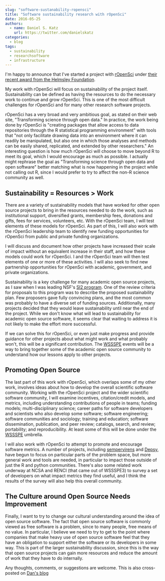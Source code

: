 ```yaml
---
slug: "software-sustanability-ropensci"
title: "Software sustainability research with rOpenSci"
date: 2016-05-25
authors:
  - name: Daniel S. Katz
    url: https://twitter.com/danielskatz
categories:
  - blog
tags:
  - sustainability
  - researchsoftware
  - infrastructure
---
```


I'm happy to announce that I've started a project with [rOpenSci](https://ropensci.org)
under [their recent award from the Helmsley Foundation](https://ropensci.org/blog/2015/11/19/helmsley-trust-funding/).

My work with rOpenSci will focus on sustainability of the project itself.  Sustainability can be defined as having the
resources to do the necessary work to continue and grow rOpenSci.  This is one of the most difficult challenges for
rOpenSci and for many other research software projects.

rOpenSci has a very broad and very ambitious goal, as stated on their web site, "Transforming science through open data."
In practice, the work being done by rOpenSci is "creating packages that allow access to data repositories through the
R statistical programming environment" with tools that "not only facilitate drawing data into an environment where it
can readily be manipulated, but also one in which those analyses and methods can be easily shared, replicated, and
extended by other researchers."
An interesting question is how much rOpenSci will choose to move beyond R to meet its goal, which I would encourage as
much as possible.  I actually might rephrase the goal as "Transforming science through open data and open software"
better matching what is now happening in the project while not calling out R, since I would prefer to try to affect
the non-R science community as well.

## Sustainability = Resources > Work

There are a variety of sustainability models that have worked for other open source projects
to bring in the resources needed to do the work,
such as institutional support, diversified grants, membership fees, donations and gifts, fees for services, volunteers,
etc.  With the rOpenSci team, I will test elements of these models for rOpenSci.  As part of this, I will also work
with the rOpenSci leadership team to identify new funding opportunities for rOpenSci from public and private funding
organizations.

I will discuss and document how other projects have increased their scale of impact without an equivalent
increase in their staff, and how these models could work for rOpenSci.  I and the rOpenSci team will then test elements
of one or more of these activities.  I will also seek to find new partnership opportunities for rOpenSci with academic,
government, and private organizations.

Sustainability is a key challenge for many academic open source projects, as I saw when I was leading NSF's [SI2 program](http://www.nsf.gov/funding/pgm_summ.jsp?pims_id=504817).  One of the review criteria for proposals
to this program was to describe the proposed sustainability plan.  Few proposers gave fully convincing plans,
and the most common was probably to have a diverse set of funding sources.  Additionally, many projects
decided that they would leave sustainability until near the end of the project.  While we don't know what
will lead to sustainability for academic open source software,
it seems clear that waiting to address it is not likely to make the effort
more successful.

If we can solve this for rOpenSci, or even just make progress and
provide guidance for other projects about what might work and what
probably won't, this will be a significant contribution.
The [WSSSPE](http://wssspe.researchcomputing.org.uk/) events will be a way to bring together
some of the academic open source community to understand how our lessons apply to other
projects.

## Promoting Open Source

The last part of this work with rOpenSci, which overlaps some of my other work, involves ideas about how to develop the
overall scientific software community.
Working with the rOpenSci project and the wider scientific software community, I will examine incentives,
citation/credit models, and metrics, including understanding contributions of people in teams; funding models;
multi-disciplinary science; career paths for software developers and scientists who also develop some software;
software engineering; software communities and sociology; training and education; software dissemination, publication,
and peer review; catalogs, search, and review; portability; and reproducibility.  At least some of this will be done
under the [WSSSPE](http://wssspe.researchcomputing.org.uk/) umbrella.

I will also work with rOpenSci to attempt to promote and encourage software
metrics. A number of projects, including [sempervirens](https://github.com/njsmith/sempervirens) and
[Depsy](http://depsy.org), have begun to focus on particular parts of the problem space, but more general work and
tools are needed, in particular to impact those outside of just the R and python communities.  There's also some
related work underway at NCSA and RENCI (that came out of WSSSPE3) to survey a set of developers on what impact
metrics they find useful, and I think the results of the survey will also help this overall community.

## The Culture around Open Source Needs Improvement

Finally, I want to try to change our cultural understanding around the idea of open
source software.  The fact that open source software is commonly viewed as free software is a problem, since to many
people, free means of no value.  In particular, I believe we need to try to get to the point where companies that
make heavy use of open source software feel that they have an obligation to support either the software or its
developers in some way.  This is part of the larger sustainability discussion, since this is the way that open
source projects can gain more resources and reduce the amount of work that they have to do internally.

Any thoughts, comments, or suggestions are welcome. This is also cross-posted on [Dan's blog](https://danielskatzblog.wordpress.com/2016/05/25/software-sustainability-research-with-ropensci/)


